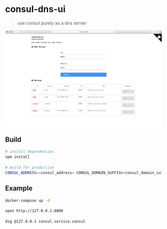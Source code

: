 # consul-dns-ui
> use consul purely as a dns server

<p align="center"><img src="https://raw.githubusercontent.com/xuqingfeng/consul-dns-ui/master/consul-dns-ui.png" alt="demo" width=700/></p>

## Build

```bash
# install dependencies
npm install

# build for production
CONSUL_ADDRESS=<consul_address> CONSUL_DOMAIN_SUFFIX=<consul_domain_suffix> npm run build
```

## Example

```bash
docker-compose up -d

open http://127.0.0.1:8000

dig @127.0.0.1 consul.service.consul
```